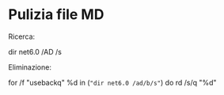 # Pulizia file MD

Ricerca:

dir net6.0  /AD /s


Eliminazione:


for /f "usebackq" %d in (`"dir net6.0 /ad/b/s"`) do rd /s/q "%d"